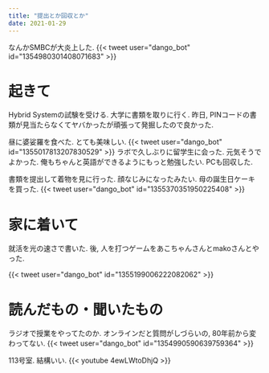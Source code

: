 ```yaml
---
title: "提出とか回収とか"
date: 2021-01-29
---
```


なんかSMBCが大炎上した.
{{< tweet user="dango_bot" id="1354980301408071683" >}}
# 起きて
Hybrid Systemの試験を受ける. 大学に書類を取りに行く. 昨日, PINコードの書類が見当たらなくてヤバかったが頑張って発掘したので良かった.

昼に婆娑羅を食べた. とても美味しい.
{{< tweet user="dango_bot" id="1355017813207830529" >}}
ラボで久しぶりに留学生に会った. 元気そうでよかった. 俺もちゃんと英語ができるようにもっと勉強したい. PCも回収した.

書類を提出して着物を見に行った. 顔なじみになったみたい. 母の誕生日ケーキを買った.
{{< tweet user="dango_bot" id="1355370351950225408" >}}
# 家に着いて
就活を光の速さで書いた. 後, 人を打つゲームをあこちゃんさんとmakoさんとやった.

{{< tweet user="dango_bot" id="1355199006222082062" >}}

# 読んだもの・聞いたもの
ラジオで授業をやってたのか. オンラインだと質問がしづらいの, 80年前から変わってない.
{{< tweet user="dango_bot" id="1354990590639759364" >}}

113号室. 結構いい.
{{< youtube 4ewLWtoDhjQ >}}